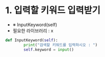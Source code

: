 # 1. 입력할 키워드 입력받기
- ※ InputKeyword(self)
- 필요한 라이브러리 : x
~~~py
def InputKeyword(self):
        print("검색할 키워드를 입력하시오 : ")
        self.keyword = input()
~~~
